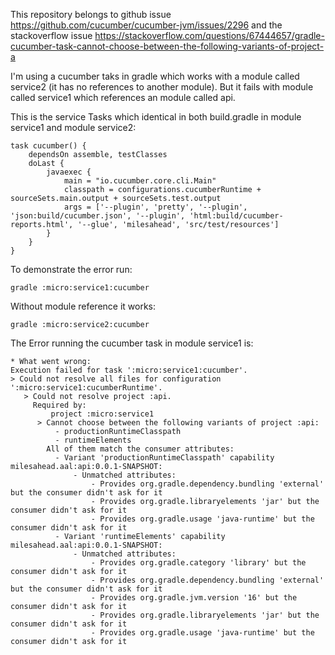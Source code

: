 This repository belongs to github issue https://github.com/cucumber/cucumber-jvm/issues/2296 and the stackoverflow issue https://stackoverflow.com/questions/67444657/gradle-cucumber-task-cannot-choose-between-the-following-variants-of-project-a

I'm using a cucumber taks in gradle which works with a module called service2 (it has no references to another module). But it fails with module called service1 which references an module called api.

This is the service Tasks which identical in both build.gradle in module service1 and module  service2:

```
task cucumber() {
    dependsOn assemble, testClasses
    doLast {
        javaexec {
            main = "io.cucumber.core.cli.Main"
            classpath = configurations.cucumberRuntime + sourceSets.main.output + sourceSets.test.output
            args = ['--plugin', 'pretty', '--plugin', 'json:build/cucumber.json', '--plugin', 'html:build/cucumber-reports.html', '--glue', 'milesahead', 'src/test/resources']
        }
    }
}
```

To demonstrate the error run:

```
gradle :micro:service1:cucumber
```

Without module reference it works:
```
gradle :micro:service2:cucumber
```


The Error running  the cucumber task in module service1 is:

```
* What went wrong:
Execution failed for task ':micro:service1:cucumber'.
> Could not resolve all files for configuration ':micro:service1:cucumberRuntime'.
   > Could not resolve project :api.
     Required by:
         project :micro:service1
      > Cannot choose between the following variants of project :api:
          - productionRuntimeClasspath
          - runtimeElements
        All of them match the consumer attributes:
          - Variant 'productionRuntimeClasspath' capability milesahead.aal:api:0.0.1-SNAPSHOT:
              - Unmatched attributes:
                  - Provides org.gradle.dependency.bundling 'external' but the consumer didn't ask for it
                  - Provides org.gradle.libraryelements 'jar' but the consumer didn't ask for it
                  - Provides org.gradle.usage 'java-runtime' but the consumer didn't ask for it
          - Variant 'runtimeElements' capability milesahead.aal:api:0.0.1-SNAPSHOT:
              - Unmatched attributes:
                  - Provides org.gradle.category 'library' but the consumer didn't ask for it
                  - Provides org.gradle.dependency.bundling 'external' but the consumer didn't ask for it
                  - Provides org.gradle.jvm.version '16' but the consumer didn't ask for it
                  - Provides org.gradle.libraryelements 'jar' but the consumer didn't ask for it
                  - Provides org.gradle.usage 'java-runtime' but the consumer didn't ask for it
```
